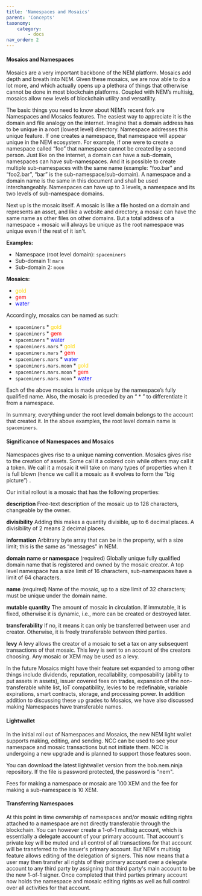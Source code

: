 ```yaml
---
title: 'Namespaces and Mosaics'
parent: 'Concepts'
taxonomy:
    category:
        - docs
nav_order: 2
---
```


#### Mosaics and Namespaces

Mosaics are a very important backbone of the NEM platform. Mosaics add depth and breath into NEM. Given these mosaics, we are now able to do a lot more, and which actually opens up a plethora of things that otherwise cannot be done in most blockchain platforms. Coupled with NEM’s multisig, mosaics allow new levels of blockchain utility and versatility.

The basic things you need to know about NEM’s recent fork are Namespaces and Mosaics features. The easiest way to appreciate it is the domain and file analogy on the internet. Imagine that a domain address has to be unique in a root (lowest level) directory. Namespace addresses this unique feature. If one creates a namespace, that namespace will appear unique in the NEM ecosystem. For example, if one were to create a namespace called “foo” that namespace cannot be created by a second person.  Just like on the internet, a domain can have a sub-domain, namespaces can have sub-namespaces.   And it is possible to create multiple sub-namespaces with the same name (example: “foo.bar” and “foo2.bar”, “bar” is the sub-namespace/sub-domain). A namespace and a domain name is the same in this document and shall be used interchangeably. Namespaces can have up to 3 levels, a namespace and its two levels of sub-namespace domains.

Next up is the mosaic itself.  A mosaic is like a file hosted on a domain and represents an asset, and like a website and directory, a mosaic can have the same name as other files on other domains.  But a total address of a namespace + mosaic will always be unique as the root namespace was unique even if the rest of it isn't.  

**Examples:**

- Namespace (root level domain): `spaceminers`
- Sub-domain 1: `mars`
- Sub-domain 2: `moon`

**Mosaics:**

- <font color=gold>gold</font>
- <font color=red>gem</font>
- <font color=blue>water</font>

Accordingly, mosaics can be named as such:

- `spaceminers` * <font color=gold>gold</font>
- `spaceminers` * <font color=red>gem</font>
- `spaceminers` * <font color=blue>water</font>
- `spaceminers.mars` * <font color=gold>gold</font>
- `spaceminers.mars` * <font color=red>gem</font>
- `spaceminers.mars` * <font color=blue>water</font>
- `spaceminers.mars.moon` * <font color=gold>gold</font>
- `spaceminers.mars.moon` * <font color=red>gem</font>
- `spaceminers.mars.moon` * <font color=blue>water</font>

Each of the above mosaics is made unique by the namespace’s fully qualified name. Also, the mosaic is preceded by an “ * ” to differentiate it from a namespace.  

In summary, everything under the root level domain belongs to the account that created it. In the above examples, the root level domain name is `spaceminers`.

#### Significance of Namespaces and Mosaics

Namespaces gives rise to a unique naming convention. Mosaics gives rise to the creation of assets. Some call it a colored coin while others may call it a token. We call it a mosaic it will take on many types of properties when it is full blown (hence we call it a mosaic as it evolves to form the “big picture”) .

Our initial rollout is a mosaic that has the following properties:

**description**
Free-text description of the mosaic up to 128 characters, changeable by the owner.

**divisibility**
Adding this makes a quantity divisible, up to 6 decimal places. A divisibility of 2 means 2 decimal places.

**information**
Arbitrary byte array that can be in the property, with a size limit; this is the same as “messages” in NEM.

**domain name or namespace** (required)
Globally unique fully qualified domain name that is registered and owned by the mosaic creator. A top level namespace has a size limit of 16 characters, sub-namespaces have a limit of 64 characters.

**name** (required)
Name of the mosaic, up to a size limit of 32 characters; must be unique under the domain name.

**mutable quantity**
The amount of mosaic in circulation. If immutable, it is fixed, otherwise it is dynamic, i.e., more can be created or destroyed later.

**transferability**
If no, it means it can only be transferred between user and creator. Otherwise, it is freely transferable between third parties.

**levy**
A levy allows the creator of a mosaic to set a tax on any subsequent transactions of that mosaic. This levy is sent to an account of the creators choosing. Any mosaic or XEM may be used as a levy.

In the future Mosaics might have their feature set expanded to among other things include dividends, reputation, recallability, composability (ability to put assets in assets), issuer covered fees on trades, expansion of the non-transferable white list, IoT compatibility, levies to be redefinable, variable expirations, smart contracts, storage, and processing power. In addition addition to discussing these up grades to Mosaics, we have also discussed making Namespaces have transferable names.  

#### Lightwallet

In the initial roll out of Namespaces and Mosaics, the new NEM light wallet supports making, editing, and sending.  NCC can be used to see your namespace and mosaic transactions but not initiate them.  NCC is undergoing a new upgrade and is planned to support those features soon.  

You can download the latest lightwallet version from the bob.nem.ninja repository.  If the file is password protected, the password is "nem".  

Fees for making a namespace or mosaic are 100 XEM and the fee for making a sub-namespace is 10 XEM.  

#### Transferring Namespaces

At this point in time ownership of namespaces and/or mosaic editing rights attached to a namespace are not directly transferable through the blockchain.  You can however create a 1-of-1 multisig account, which is essentially a delegate account of your primary account.  That account's private key will be muted and all control of all transactions for that account will be transferred to the issuer's primary account.  But NEM's multisig feature allows editing of the delegation of signers.  This now means that a user may then transfer all rights of their primary account over a delegate account to any third party by assigning that third party's main account to be the new 1-of-1 signer.  Once completed that third parties primary account now holds the namespace and mosaic editing rights as well as full control over all activities for that account.  

